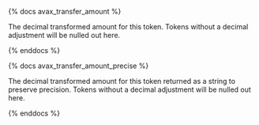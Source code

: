 {% docs avax_transfer_amount %}

The decimal transformed amount for this token. Tokens without a decimal adjustment will be nulled out here. 

{% enddocs %}

{% docs avax_transfer_amount_precise %}

The decimal transformed amount for this token returned as a string to preserve precision. Tokens without a decimal adjustment will be nulled out here.

{% enddocs %}